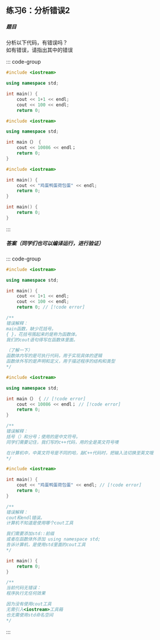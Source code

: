 ## 练习6：分析错误2

##### 题目
分析以下代码，有错误吗？<br/>
如有错误，请指出其中的错误

::: code-group

```cpp [代码1]
#include <iostream>

using namespace std;

int main() {
    cout << 1+1 << endl;
    cout << 100 << endl;
    return 0;
```

```cpp [代码2]
#include <iostream>

using namespace std;

int main（） {
    cout << 10086 << endl；
    return 0;
}
```

```cpp [代码3]
#include <iostream>

int main() {
    cout << "鸡蛋鸭蛋荷包蛋" << endl;
    return 0;
}
```

```cpp [代码4]
int main() {
    return 0;
}

```
:::

##### 答案（同学们也可以编译运行，进行验证）

<PasswordProtected>

::: code-group

```cpp [代码1]
#include <iostream>

using namespace std;

int main() {
    cout << 1+1 << endl;
    cout << 100 << endl;
    return 0; // [!code error]

/**
错误解释：
main函数，缺少花括号。
{ }，花括号围起来的是称为函数体。
我们的cout语句得写在函数体里面。

（了解一下）
函数体内写的是可执行代码，用于实现具体的逻辑
函数体外写的是声明和定义，用于描述程序的结构和类型
*/
```

```cpp [代码2]
#include <iostream>

using namespace std;

int main（） { // [!code error]
    cout << 10086 << endl； // [!code error]
    return 0;
}

/**
错误解释：
括号（）和分号；使用的是中文符号。
同学们需要记住，我们写的c++代码，用的全是英文符号噢

在计算机中，中英文符号是不同的哈，敲C++代码时，把输入法切换至英文哦
*/
```

```cpp [代码3]
#include <iostream>

int main() {
    cout << "鸡蛋鸭蛋荷包蛋" << endl; // [!code error]
    return 0;
}

/**
错误解释：
cout和endl错误。
计算机不知道是使用哪个cout工具

我们需要添加std::前缀
或者在函数体外添加 using namespace std;
告诉计算机，是使用std里面的cout工具
*/
```

```cpp [代码4]
int main() {
    return 0;
}

/**
当前代码无错误：
程序执行无任何效果

因为没有使用cout工具
无需引入<iostream>工具箱
也无需使用std命名空间
*/
```
:::

</PasswordProtected>